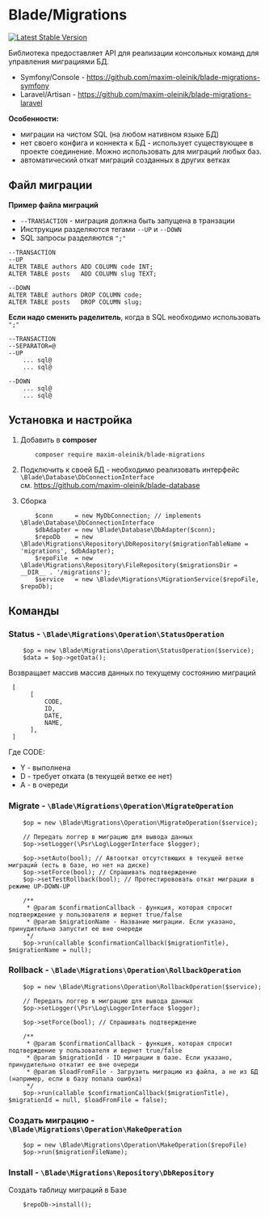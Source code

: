 Blade/Migrations
================
[![Latest Stable Version](https://poser.pugx.org/maxim-oleinik/blade-migrations/v/stable)](https://packagist.org/packages/maxim-oleinik/blade-migrations)

Библиотека предоставляет API для реализации консольных команд для управления миграциями БД.
* Symfony/Console - https://github.com/maxim-oleinik/blade-migrations-symfony
* Laravel/Artisan - https://github.com/maxim-oleinik/blade-migrations-laravel

**Особенности:**
* миграции на чистом SQL (на любом нативном языке БД)
* нет своего конфига и коннекта к БД - использует существующее в проекте соединение. Можно использовать для миграций любых баз.
* автоматический откат миграций созданных в других ветках


Файл миграции
-------------
**Пример файла миграций**
* `--TRANSACTION` - миграция должна быть запущена в транзации
* Инструкции разделяются тегами `--UP` и `--DOWN`
* SQL запросы разделяются `";"`
```
--TRANSACTION
--UP
ALTER TABLE authors ADD COLUMN code INT;
ALTER TABLE posts   ADD COLUMN slug TEXT;

--DOWN
ALTER TABLE authors DROP COLUMN code;
ALTER TABLE posts   DROP COLUMN slug;
```

**Если надо сменить раделитель**, когда в SQL необходимо использовать `";"`
```
--TRANSACTION
--SEPARATOR=@
--UP
    ... sql@
    ... sql@

--DOWN
    ... sql@
    ... sql@
```


Установка и настройка
---------

1. Добавить в **composer**
    ```
        composer require maxim-oleinik/blade-migrations
    ```

2. Подключить к своей БД - необходимо реализовать интерфейс `\Blade\Database\DbConnectionInterface`  
    см. https://github.com/maxim-oleinik/blade-database

3. Сборка
    ```
        $conn      = new MyDbConnection; // implements \Blade\Database\DbConnectionInterface
        $dbAdapter = new \Blade\Database\DbAdapter($conn);
        $repoDb    = new \Blade\Migrations\Repository\DbRepository($migrationTableName = 'migrations', $dbAdapter);
        $repoFile  = new \Blade\Migrations\Repository\FileRepository($migrationsDir = __DIR__ . '/migrations');
        $service   = new \Blade\Migrations\MigrationService($repoFile, $repoDb);
    ```



Команды
-------

### Status - `\Blade\Migrations\Operation\StatusOperation`
```
    $op = new \Blade\Migrations\Operation\StatusOperation($service);
    $data = $op->getData();
```

Возвращает массив массив данных по текущему состоянию миграций
```
 [
      [
          CODE,
          ID,
          DATE,
          NAME,
      ],
 ]
```
Где CODE:
*   Y - выполнена
*   D - требует отката (в текущей ветке ее нет)
*   A - в очереди


### Migrate - `\Blade\Migrations\Operation\MigrateOperation`
```
    $op = new \Blade\Migrations\Operation\MigrateOperation($service);

    // Передать логгер в миграцию для вывода данных
    $op->setLogger(\Psr\Log\LoggerInterface $logger);
    
    $op->setAuto(bool); // Автооткат отсутствющих в текущей ветке миграций (есть в базе, но нет на диске)
    $op->setForce(bool); // Спрашивать подтверждение
    $op->setTestRollback(bool); // Протестирововать откат миграции в режиме UP-DOWN-UP

    /**
     * @param $confirmationCallback - функция, которая спросит подтверждение у пользователя и вернет true/false
     * @param $migrationName - Название миграции. Если указано, принудительно запустит ее вне очереди
     */
    $op->run(callable $confirmationCallback($migrationTitle), $migrationName = null);
```


### Rollback - `\Blade\Migrations\Operation\RollbackOperation`
```
    $op = new \Blade\Migrations\Operation\RollbackOperation($service);

    // Передать логгер в миграцию для вывода данных
    $op->setLogger(\Psr\Log\LoggerInterface $logger);

    $op->setForce(bool); // Спрашивать подтверждение

    /**
     * @param $confirmationCallback - функция, которая спросит подтверждение у пользователя и вернет true/false
     * @param $migrationId - ID миграции в базе. Если указано, принудительно откатит ее вне очереди
     * @param $loadFromFile - Загрузить миграцию из файла, а не из БД (например, если в базу попала ошибка)
     */
    $op->run(callable $confirmationCallback($migrationTitle), $migrationId = null, $loadFromFile = false);
```

### Создать миграцию - `\Blade\Migrations\Operation\MakeOperation`
```
    $op = new \Blade\Migrations\Operation\MakeOperation($repoFile)
    $op->run($migrationFileName);
```

### Install - `\Blade\Migrations\Repository\DbRepository`
Создать таблицу миграций в Базе
```
    $repoDb->install();
```
